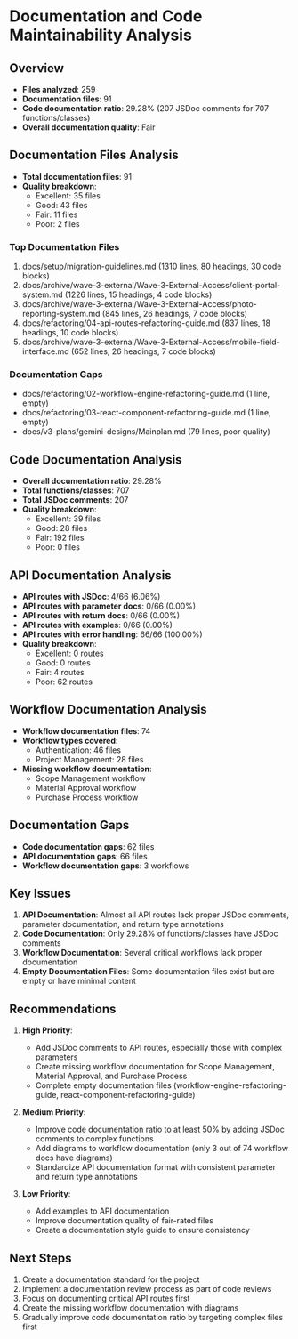 # Documentation and Code Maintainability Analysis

## Overview
- **Files analyzed**: 259
- **Documentation files**: 91
- **Code documentation ratio**: 29.28% (207 JSDoc comments for 707 functions/classes)
- **Overall documentation quality**: Fair

## Documentation Files Analysis
- **Total documentation files**: 91
- **Quality breakdown**:
  - Excellent: 35 files
  - Good: 43 files
  - Fair: 11 files
  - Poor: 2 files

### Top Documentation Files
1. docs/setup/migration-guidelines.md (1310 lines, 80 headings, 30 code blocks)
2. docs/archive/wave-3-external/Wave-3-External-Access/client-portal-system.md (1226 lines, 15 headings, 4 code blocks)
3. docs/archive/wave-3-external/Wave-3-External-Access/photo-reporting-system.md (845 lines, 26 headings, 7 code blocks)
4. docs/refactoring/04-api-routes-refactoring-guide.md (837 lines, 18 headings, 10 code blocks)
5. docs/archive/wave-3-external/Wave-3-External-Access/mobile-field-interface.md (652 lines, 26 headings, 7 code blocks)

### Documentation Gaps
- docs/refactoring/02-workflow-engine-refactoring-guide.md (1 line, empty)
- docs/refactoring/03-react-component-refactoring-guide.md (1 line, empty)
- docs/v3-plans/gemini-designs/Mainplan.md (79 lines, poor quality)

## Code Documentation Analysis
- **Overall documentation ratio**: 29.28%
- **Total functions/classes**: 707
- **Total JSDoc comments**: 207
- **Quality breakdown**:
  - Excellent: 39 files
  - Good: 28 files
  - Fair: 192 files
  - Poor: 0 files

## API Documentation Analysis
- **API routes with JSDoc**: 4/66 (6.06%)
- **API routes with parameter docs**: 0/66 (0.00%)
- **API routes with return docs**: 0/66 (0.00%)
- **API routes with examples**: 0/66 (0.00%)
- **API routes with error handling**: 66/66 (100.00%)
- **Quality breakdown**:
  - Excellent: 0 routes
  - Good: 0 routes
  - Fair: 4 routes
  - Poor: 62 routes

## Workflow Documentation Analysis
- **Workflow documentation files**: 74
- **Workflow types covered**:
  - Authentication: 46 files
  - Project Management: 28 files
- **Missing workflow documentation**:
  - Scope Management workflow
  - Material Approval workflow
  - Purchase Process workflow

## Documentation Gaps
- **Code documentation gaps**: 62 files
- **API documentation gaps**: 66 files
- **Workflow documentation gaps**: 3 workflows

## Key Issues
1. **API Documentation**: Almost all API routes lack proper JSDoc comments, parameter documentation, and return type annotations
2. **Code Documentation**: Only 29.28% of functions/classes have JSDoc comments
3. **Workflow Documentation**: Several critical workflows lack proper documentation
4. **Empty Documentation Files**: Some documentation files exist but are empty or have minimal content

## Recommendations
1. **High Priority**:
   - Add JSDoc comments to API routes, especially those with complex parameters
   - Create missing workflow documentation for Scope Management, Material Approval, and Purchase Process
   - Complete empty documentation files (workflow-engine-refactoring-guide, react-component-refactoring-guide)

2. **Medium Priority**:
   - Improve code documentation ratio to at least 50% by adding JSDoc comments to complex functions
   - Add diagrams to workflow documentation (only 3 out of 74 workflow docs have diagrams)
   - Standardize API documentation format with consistent parameter and return type annotations

3. **Low Priority**:
   - Add examples to API documentation
   - Improve documentation quality of fair-rated files
   - Create a documentation style guide to ensure consistency

## Next Steps
1. Create a documentation standard for the project
2. Implement a documentation review process as part of code reviews
3. Focus on documenting critical API routes first
4. Create the missing workflow documentation with diagrams
5. Gradually improve code documentation ratio by targeting complex files first